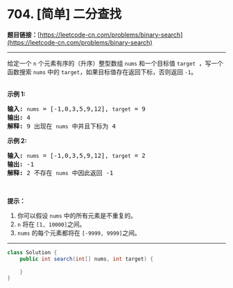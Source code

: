 # 704. [简单] 二分查找

**题目链接：**[https://leetcode-cn.com/problems/binary-search](https://leetcode-cn.com/problems/binary-search)

---

<div class="content__1Y2H">
 <div class="notranslate">
  <p>给定一个&nbsp;<code>n</code>&nbsp;个元素有序的（升序）整型数组&nbsp;<code>nums</code> 和一个目标值&nbsp;<code>target</code> &nbsp;，写一个函数搜索&nbsp;<code>nums</code>&nbsp;中的 <code>target</code>，如果目标值存在返回下标，否则返回 <code>-1</code>。</p> 
  <p><br> <strong>示例 1:</strong></p> 
  <pre class="language-text"><strong>输入:</strong> <code>nums</code> = [-1,0,3,5,9,12], <code>target</code> = 9
<strong>输出:</strong> 4
<strong>解释:</strong> 9 出现在 <code>nums</code> 中并且下标为 4
</pre> 
  <p><strong>示例&nbsp;2:</strong></p> 
  <pre class="language-text"><strong>输入:</strong> <code>nums</code> = [-1,0,3,5,9,12], <code>target</code> = 2
<strong>输出:</strong> -1
<strong>解释:</strong> 2 不存在 <code>nums</code> 中因此返回 -1
</pre> 
  <p>&nbsp;</p> 
  <p><strong>提示：</strong></p> 
  <ol> 
   <li>你可以假设 <code>nums</code>&nbsp;中的所有元素是不重复的。</li> 
   <li><code>n</code>&nbsp;将在&nbsp;<code>[1, 10000]</code>之间。</li> 
   <li><code>nums</code>&nbsp;的每个元素都将在&nbsp;<code>[-9999, 9999]</code>之间。</li> 
  </ol> 
 </div>
</div>

---

```java
class Solution {
    public int search(int[] nums, int target) {
        
    }
}
```